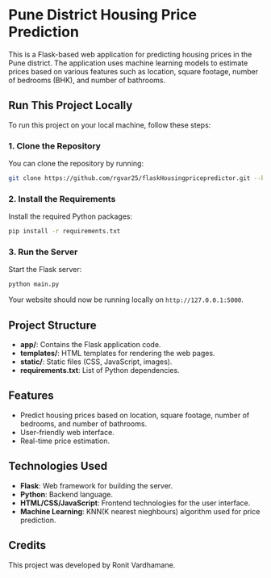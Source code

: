 # Pune District Housing Price Prediction

This is a Flask-based web application for predicting housing prices in the Pune district. The application uses machine learning models to estimate prices based on various features such as location, square footage, number of bedrooms (BHK), and number of bathrooms.

## Run This Project Locally

To run this project on your local machine, follow these steps:

### 1. Clone the Repository

You can clone the repository by running:

```bash
git clone https://github.com/rgvar25/flaskHousingpricepredictor.git --branch main --single-branch
```



### 2. Install the Requirements

Install the required Python packages:

```bash
pip install -r requirements.txt
```

### 3. Run the Server

Start the Flask server:

```bash
python main.py
```

Your website should now be running locally on `http://127.0.0.1:5000`.

## Project Structure

- **app/**: Contains the Flask application code.
- **templates/**: HTML templates for rendering the web pages.
- **static/**: Static files (CSS, JavaScript, images).
- **requirements.txt**: List of Python dependencies.

## Features

- Predict housing prices based on location, square footage, number of bedrooms, and number of bathrooms.
- User-friendly web interface.
- Real-time price estimation.

## Technologies Used

- **Flask**: Web framework for building the server.
- **Python**: Backend language.
- **HTML/CSS/JavaScript**: Frontend technologies for the user interface.
- **Machine Learning**: KNN(K nearest nieghbours) algorithm used for price prediction.

## Credits

This project was developed by Ronit Vardhamane.

